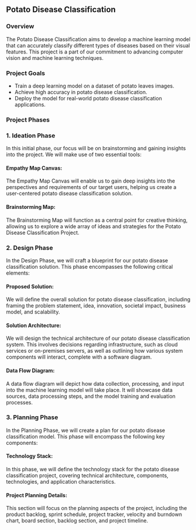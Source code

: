 ## Potato Disease Classification

### Overview

The Potato Disease Classification aims to develop a machine learning model that can accurately classify different types of diseases based on their visual features. This project is a part of our commitment to advancing computer vision and machine learning techniques. 

### Project Goals
- Train a deep learning model on a dataset of potato leaves images.
- Achieve high accuracy in potato disease classification.
- Deploy the model for real-world potato disease classification applications.

### Project Phases

### 1. Ideation Phase

In this initial phase, our focus will be on brainstorming and gaining insights into the project. We will make use of two essential tools:

#### Empathy Map Canvas: 
The Empathy Map Canvas will enable us to gain deep insights into the perspectives and requirements of our target users, helping us create a user-centered potato disease classification solution.

#### Brainstorming Map: 
The Brainstorming Map will function as a central point for creative thinking, allowing us to explore a wide array of ideas and strategies for the Potato Disease Classification Project.

### 2. Design Phase
In the Design Phase, we will craft a blueprint for our potato disease classification solution. This phase encompasses the following critical elements:

#### Proposed Solution: 
We will define the overall solution for potato disease classification, including framing the problem statement, idea, innovation, societal impact, business model, and scalability.

#### Solution Architecture: 
We will design the technical architecture of our potato disease classification system. This involves decisions regarding infrastructure, such as cloud services or on-premises servers, as well as outlining how various system components will interact, complete with a software diagram.

#### Data Flow Diagram: 
A data flow diagram will depict how data collection, processing, and input into the machine learning model will take place. It will showcase data sources, data processing steps, and the model training and evaluation processes.

### 3. Planning Phase
In the Planning Phase, we will create a plan for our potato disease classification model. This phase will encompass the following key components:

#### Technology Stack: 
In this phase, we will define the technology stack for the potato disease classification project, covering technical architecture, components, technologies, and application characteristics.

#### Project Planning Details: 
This section will focus on the planning aspects of the project, including the product backlog, sprint schedule, project tracker, velocity and burndown chart, board section, backlog section, and project timeline.
